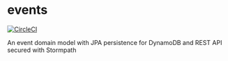 # events
[![CircleCI](https://circleci.com/gh/johnhunsley/events.svg?style=svg)](https://circleci.com/gh/johnhunsley/events)

An event domain model with JPA persistence for DynamoDB and REST API secured with Stormpath
